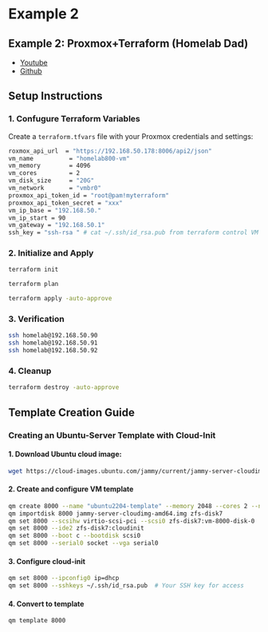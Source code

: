 # Example 2

## Example 2: Proxmox+Terraform (Homelab Dad)

* [Youtube](https://www.youtube.com/watch?v=LkWoGeQAu4E)
* [Github](https://github.com/HomelabDad/proxmox-terraform-base/tree/main/terraform)

## Setup Instructions

### 1. Confugure Terraform Variables

Create a `terraform.tfvars` file with your Proxmox credentials and settings:

```sh
roxmox_api_url  = "https://192.168.50.178:8006/api2/json"
vm_name          = "homelab800-vm"
vm_memory        = 4096
vm_cores         = 2
vm_disk_size     = "20G"
vm_network       = "vmbr0"
proxmox_api_token_id = "root@pam!myterraform"
proxmox_api_token_secret = "xxx"
vm_ip_base = "192.168.50."
vm_ip_start = 90
vm_gateway = "192.168.50.1"
ssh_key = "ssh-rsa " # cat ~/.ssh/id_rsa.pub from terraform control VM machine
```

### 2. Initialize and Apply

```sh
terraform init

terraform plan

terraform apply -auto-approve
```

### 3. Verification

```sh
ssh homelab@192.168.50.90
ssh homelab@192.168.50.91
ssh homelab@192.168.50.92
```

### 4. Cleanup

```sh
terraform destroy -auto-approve
```

## Template Creation Guide

### Creating an Ubuntu-Server Template with Cloud-Init

#### 1. Download Ubuntu cloud image:

```sh
wget https://cloud-images.ubuntu.com/jammy/current/jammy-server-cloudimg-amd64.img
```

#### 2. Create and configure VM template

```sh
qm create 8000 --name "ubuntu2204-template" --memory 2048 --cores 2 --net0 virtio,bridge=vmbr0
qm importdisk 8000 jammy-server-cloudimg-amd64.img zfs-disk7
qm set 8000 --scsihw virtio-scsi-pci --scsi0 zfs-disk7:vm-8000-disk-0
qm set 8000 --ide2 zfs-disk7:cloudinit
qm set 8000 --boot c --bootdisk scsi0
qm set 8000 --serial0 socket --vga serial0
```

#### 3. Configure cloud-init

```sh
qm set 8000 --ipconfig0 ip=dhcp
qm set 8000 --sshkeys ~/.ssh/id_rsa.pub  # Your SSH key for access
```

#### 4. Convert to template

```sh
qm template 8000
```
